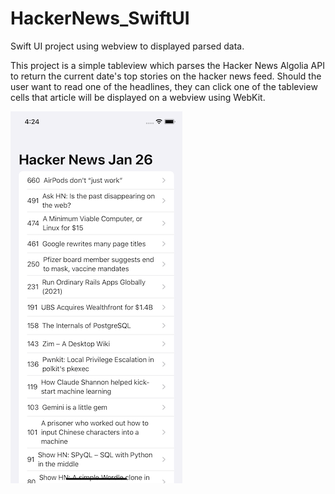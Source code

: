 # HackerNews_SwiftUI
Swift UI project using webview to displayed parsed data.


This project is a simple tableview which parses the Hacker News Algolia API to return the current date's top stories on the hacker news feed. Should the user want to read one of the headlines, they can click one of the tableview cells that article will be displayed on a webview using WebKit.




![Preview](/HackerNews_SwiftUI/Assets.xcassets/HackerNews_SimScreenShot.png)
